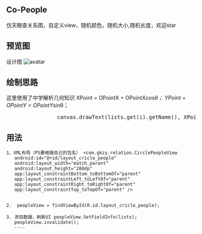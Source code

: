 
## Co-People

仿天眼查关系图，自定义view，随机颜色，随机大小,随机长度，欢迎star

## 预览图

设计图
![avatar](https://github.com/chenhua1008611/Co-People/blob/master/CoPeople/images/1234.png)

## 绘制思路
这里使用了中学解析几何知识   XPoint = OPointX = OPointX*cosθ； YPoint = OPointY = OPointY*sinθ；
<pre class=”brush: java; gutter: true;”>                canvas.drawText(lists.get(i).getName(), XPoint + (float) Math.cos(pere * i + 5) * radius[i % radius.length] - 30, YPoint + (float) Math.sin(pere * i + 5) * radius[i % radius.length] + 35, paint);
</pre>

## 用法
 ```
 1、XML布局（PS要根据自己的包名） <com.gkzy.relation.CirclePeopleView
    android:id="@+id/layout_cricle_people"
    android:layout_width="match_parent"
    android:layout_height="280dp"
    app:layout_constraintBottom_toBottomOf="parent"
    app:layout_constraintLeft_toLeftOf="parent"
    app:layout_constraintRight_toRightOf="parent"
    app:layout_constraintTop_toTopOf="parent" />
   
        
 2.  peopleView = findViewById(R.id.layout_cricle_people);

 3. 添加数据，刷新UI peopleView.SetFieldInfo(lists);
    peopleView.invalidate();
    ····

